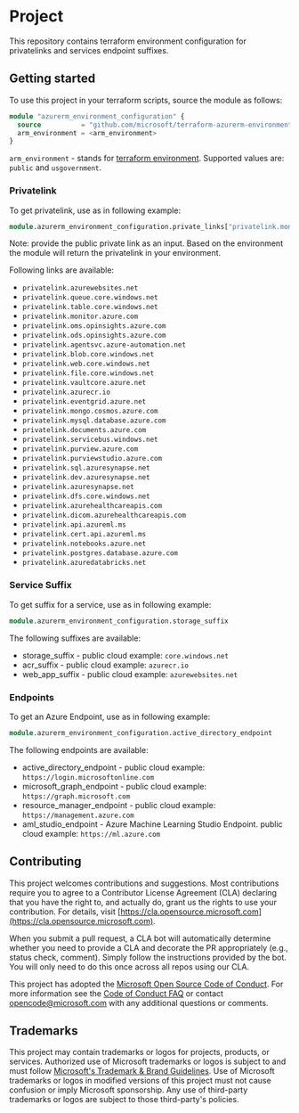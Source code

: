 # Project

This repository contains terraform environment configuration for privatelinks and services endpoint suffixes.

## Getting started

To use this project in your terraform scripts, source the module as follows:

```terraform
module "azurerm_environment_configuration" {
  source          = "github.com/microsoft/terraform-azurerm-environment-configuration"
  arm_environment = <arm_environment>
}
```

`arm_environment` - stands for [terraform environment](https://registry.terraform.io/providers/hashicorp/azurerm/latest/docs#environment). Supported values are: `public` and `usgovernment`.

### Privatelink
To get privatelink, use as in following example:

```terraform
module.azurerm_environment_configuration.private_links["privatelink.monitor.azure.com"]
```

Note: provide the public private link as an input. Based on the environment the module will return the privatelink in your environment.

Following links are available:

- `privatelink.azurewebsites.net`
- `privatelink.queue.core.windows.net`
- `privatelink.table.core.windows.net`
- `privatelink.monitor.azure.com`
- `privatelink.oms.opinsights.azure.com`
- `privatelink.ods.opinsights.azure.com`
- `privatelink.agentsvc.azure-automation.net`
- `privatelink.blob.core.windows.net`
- `privatelink.web.core.windows.net`
- `privatelink.file.core.windows.net`
- `privatelink.vaultcore.azure.net`
- `privatelink.azurecr.io`
- `privatelink.eventgrid.azure.net`
- `privatelink.mongo.cosmos.azure.com`
- `privatelink.mysql.database.azure.com`
- `privatelink.documents.azure.com`
- `privatelink.servicebus.windows.net`
- `privatelink.purview.azure.com`
- `privatelink.purviewstudio.azure.com`
- `privatelink.sql.azuresynapse.net`
- `privatelink.dev.azuresynapse.net`
- `privatelink.azuresynapse.net`
- `privatelink.dfs.core.windows.net`
- `privatelink.azurehealthcareapis.com`
- `privatelink.dicom.azurehealthcareapis.com`
- `privatelink.api.azureml.ms`
- `privatelink.cert.api.azureml.ms`
- `privatelink.notebooks.azure.net`
- `privatelink.postgres.database.azure.com`
- `privatelink.azuredatabricks.net`

### Service Suffix

To get suffix for a service, use as in following example:

```terraform
module.azurerm_environment_configuration.storage_suffix
```

The following suffixes are available:
- storage_suffix - public cloud example: `core.windows.net`
- acr_suffix - public cloud example: `azurecr.io`
- web_app_suffix - public cloud example: `azurewebsites.net`

### Endpoints

To get an Azure Endpoint, use as in following example:

```terraform
module.azurerm_environment_configuration.active_directory_endpoint
```

The following endpoints are available:
- active_directory_endpoint - public cloud example: `https://login.microsoftonline.com`
- microsoft_graph_endpoint - public cloud example: `https://graph.microsoft.com`
- resource_manager_endpoint - public cloud example: `https://management.azure.com`
- aml_studio_endpoint - Azure Machine Learning Studio Endpoint. public cloud example: `https://ml.azure.com`

## Contributing

This project welcomes contributions and suggestions.  Most contributions require you to agree to a
Contributor License Agreement (CLA) declaring that you have the right to, and actually do, grant us
the rights to use your contribution. For details, visit [https://cla.opensource.microsoft.com](https://cla.opensource.microsoft.com).

When you submit a pull request, a CLA bot will automatically determine whether you need to provide
a CLA and decorate the PR appropriately (e.g., status check, comment). Simply follow the instructions
provided by the bot. You will only need to do this once across all repos using our CLA.

This project has adopted the [Microsoft Open Source Code of Conduct](https://opensource.microsoft.com/codeofconduct/).
For more information see the [Code of Conduct FAQ](https://opensource.microsoft.com/codeofconduct/faq/) or
contact [opencode@microsoft.com](mailto:opencode@microsoft.com) with any additional questions or comments.

## Trademarks

This project may contain trademarks or logos for projects, products, or services. Authorized use of Microsoft
trademarks or logos is subject to and must follow
[Microsoft's Trademark & Brand Guidelines](https://www.microsoft.com/en-us/legal/intellectualproperty/trademarks/usage/general).
Use of Microsoft trademarks or logos in modified versions of this project must not cause confusion or imply Microsoft sponsorship.
Any use of third-party trademarks or logos are subject to those third-party's policies.
